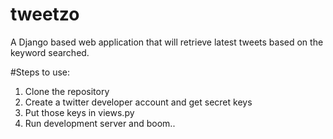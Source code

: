 # tweetzo

A Django based web application that will retrieve latest tweets based on the keyword searched.

#Steps to use:

1. Clone the repository
2. Create a twitter developer account and get secret keys
3. Put those keys in views.py
4. Run development server and boom..
